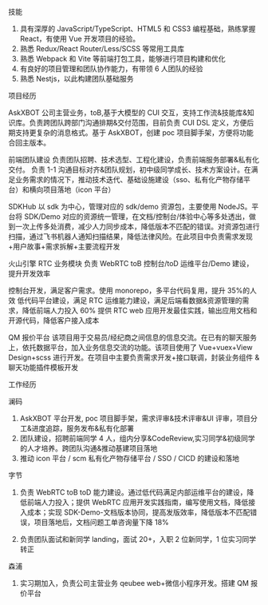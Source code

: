 技能

1. 具有深厚的 JavaScript/TypeScript、HTML5 和 CSS3 编程基础，熟练掌握 React，有使用 Vue 开发项目的经验。
2. 熟悉 Redux/React Router/Less/SCSS 等常用工具库
3. 熟悉 Webpack 和 Vite 等前端打包工具，能够进行项目构建和优化
4. 有良好的项目管理和团队协作能力，有带领 6 人团队的经验
5. 熟悉 Nestjs，以此构建团队基础服务

项目经历

AskXBOT
公司主营业务，toB,基于大模型的 CUI 交互，支持工作流&技能库&知识库。负责跨团队跨部门沟通排期&交付范围，目前负责 CUI DSL 定义，方便后期支持更复杂的消息格式。基于 AskXBOT，创建 poc 项目脚手架，方便将功能合回主版本。

前端团队建设
负责团队招聘、技术选型、工程化建设，负责前端服务部署&私有化交付。 负责 1-1 沟通目标对齐&团队规划，初中级同学成长、技术方案设计。在满足业务需求的情况下，推动技术迭代、基础设施建设（sso、私有化产物存储平台）和横向项目落地（icon 平台）

SDKHub
以 sdk 为中心，管理对应的 sdk/demo 资源包，主要使用 NodeJS。平台将 SDK/Demo 对应的资源统一管理，在文档/控制台/体验中心等多处透出，做到一次上传多处消费，减少人力同步成本，降低版本不匹配的错误。对资源包进行扫描，通过飞书机器人通知扫描结果，降低法律风险。在此项目中负责需求发现+用户故事+需求拆解+主要流程开发

火山引擎 RTC 业务模块
负责 WebRTC toB 控制台/toD 运维平台/Demo 建设，提升开发效率

控制台开发，满足客户需求。使用 monorepo，多平台代码复用，提升 35%的人效
低代码平台建设，满足 RTC 运维能力建设，满足后端看数据&资源管理的需求，降低前端人力投入 60%
提供 RTC web 应用开发最佳实践，输出应用文档和开源代码，降低客户接入成本

QM 报价平台
该项目用于交易员/经纪商之间信息的信息交流。在已有的聊天服务上，依托数据平台，加入业务信息交流的功能。该项目使用了 Vue+vuex+View Design+scss 进行开发。在项目中主要负责需求开发+接口联调，封装业务组件 & 聊天功能插件模板开发

工作经历

澜码

1. AskXBOT 平台开发, poc 项目脚手架，需求评审&技术评审&UI 评审，项目分工&进度追踪，服务发布&私有化部署
2. 团队建设，招聘前端同学 4 人，组内分享&CodeReview,实习同学&初级同学的人才培养。跨团队沟通&推动基建项目落地
3. 推动 icon 平台 / scm 私有化产物存储平台 / SSO / CICD 的建设和落地

字节

1. 负责 WebRTC toB toD 能力建设。通过低代码满足内部运维平台的建设，降低前端人力投入；提供 WebRTC 应用开发实践指南，编写使用文档，降低接入成本；实现 SDK-Demo-文档版本协同，提高发版效率，降低版本不匹配错误，项目落地后，文档问题工单咨询量下降 18%

2. 负责团队面试和新同学 landing，面试 20+，入职 2 位新同学，1 位实习同学转正

森浦

1. 实习期加入，负责公司主营业务 qeubee web+微信小程序开发。搭建 QM 报价平台
